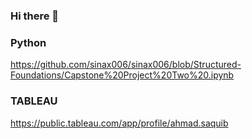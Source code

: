 ### Hi there 👋

### Python
https://github.com/sinax006/sinax006/blob/Structured-Foundations/Capstone%20Project%20Two%20.ipynb

### TABLEAU
https://public.tableau.com/app/profile/ahmad.saquib
